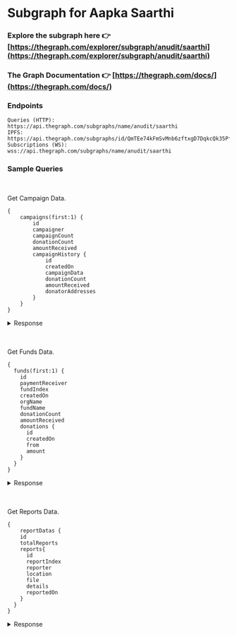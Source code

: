 # Subgraph for Aapka Saarthi

### Explore the subgraph here 👉 [https://thegraph.com/explorer/subgraph/anudit/saarthi](https://thegraph.com/explorer/subgraph/anudit/saarthi)
### The Graph Documentation 👉 [https://thegraph.com/docs/](https://thegraph.com/docs/)

### Endpoints
```
Queries (HTTP):     https://api.thegraph.com/subgraphs/name/anudit/saarthi
IPFS:               https://api.thegraph.com/subgraphs/id/QmTEe74kFmSvMnb6zftxgD7DqkcQk35PfFxW1UzrKArFwT
Subscriptions (WS): wss://api.thegraph.com/subgraphs/name/anudit/saarthi
```

### Sample Queries
<br/>

Get Campaign Data.

```
{
    campaigns(first:1) {
        id
        campaigner
        campaignCount
        donationCount
        amountReceived
        campaignHistory {
            id
            createdOn
            campaignData
            donationCount
            amountReceived
            donatorAddresses
        }
    }
}
```

<details>
 <summary>Response</summary>
 <pre>
{
  "data": {
    "campaigns": [
      {
        "amountReceived": "0",
        "campaignCount": "1",
        "campaignHistory": [
          {
            "amountReceived": "0",
            "campaignData": "Henlo, Plz welp.",
            "createdOn": "1610107225",
            "donationCount": "0",
            "donatorAddresses": [],
            "id": "0x68b33f79309769570c5e3209ad50ce0136497e2ef6ff86717f45ed3b9406c62c"
          }
        ],
        "campaigner": "0x707ac3937a9b31c225d8c240f5917be97cab9f20",
        "donationCount": "0",
        "id": "0x707ac3937a9b31c225d8c240f5917be97cab9f20"
      }
    ]
  }
}
 </pre>
</details>
<br/>
<br/>

Get Funds Data.

```
{
  funds(first:1) {
    id
    paymentReceiver
    fundIndex
    createdOn
    orgName
    fundName
    donationCount
    amountReceived
    donations {
      id
      createdOn
      from
      amount
    }
  }
}
```

<details>
 <summary>Response</summary>
 <pre>
{
  "data": {
    "funds": [
      {
        "amountReceived": "500000000000000000",
        "createdOn": "1610208416",
        "donationCount": "1",
        "donations": [
          {
            "amount": "500000000000000000",
            "createdOn": "1610208656",
            "from": "0x707ac3937a9b31c225d8c240f5917be97cab9f20",
            "id": "0xf3bc924274d0397d905086b87507a566b46d51ca2aa46198613ae842d66e2c8d"
          }
        ],
        "fundIndex": "2",
        "fundName": "Coronavirus Relief Fund",
        "id": "0x2",
        "orgName": "GlobalGiving",
        "paymentReceiver": "0xbeb71662ff9c08afef3866f85a6591d4aebe6e4e"
      }
    ]
  }
}
 </pre>
</details>
<br/>
<br/>


Get Reports Data.

```
{
    reportDatas {
    id
    totalReports
    reports{
      id
      reportIndex
      reporter
      location
      file
      details
      reportedOn
    }
  }
}
```

<details>
 <summary>Response</summary>
 <pre>
{
  "data": {
    "reportDatas": [
      {
        "id": "0x1",
        "reports": [
          {
            "details": "This is an anonymous report",
            "file": "0x638b5c1f82e17065a852c7884e5de738f3fcb5842c677ee3f90b6b76d6b79616",
            "id": "0x73bd581289e3784eb3ecfde20066995537925224c3a277e7928b05274e8c0a5b",
            "location": "12.9863 10.2736",
            "reportIndex": "0",
            "reportedOn": "1610257633",
            "reporter": "0x707ac3937a9b31c225d8c240f5917be97cab9f20"
          }
        ],
        "totalReports": "1"
      }
    ]
  }
}
 </pre>
</details>
<br/>
<br/>
